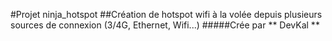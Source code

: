 #Projet ninja_hotspot
##Création de hotspot wifi à la volée depuis plusieurs sources de connexion (3/4G, Ethernet, Wifi...)
#####Crée par ** DevKal **
